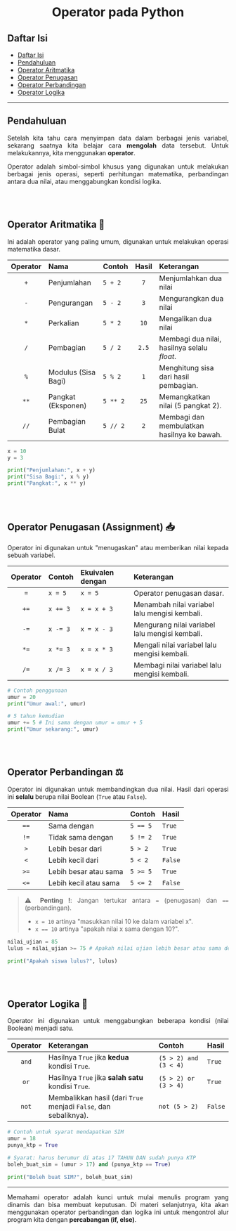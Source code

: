 
<div align="center">
 
 # Operator pada Python
 
</div>

<div align="justify">

<a id="1"><h2>Daftar Isi</h2></a>
* [Daftar Isi](#1)
* [Pendahuluan](#pendahuluan)
* [Operator Aritmatika](#2)
* [Operator Penugasan](#3)
* [Operator Perbandingan](#4)
* [Operator Logika](#5)


---
<a id="pendahuluan"><h2> Pendahuluan </h2></a>

Setelah kita tahu cara menyimpan data dalam berbagai jenis variabel, sekarang saatnya kita belajar cara **mengolah** data tersebut. Untuk melakukannya, kita menggunakan **operator**.

Operator adalah simbol-simbol khusus yang digunakan untuk melakukan berbagai jenis operasi, seperti perhitungan matematika, perbandingan antara dua nilai, atau menggabungkan kondisi logika.

<br>
<br>

<a id="2"><h2>Operator Aritmatika 🧮</h2></a> 


Ini adalah operator yang paling umum, digunakan untuk melakukan operasi matematika dasar.


| Operator | Nama                 | Contoh      | Hasil | Keterangan                                     |
|:--------:|:---------------------|:------------|:-----:|:-----------------------------------------------|
| `+`      | Penjumlahan          | `5 + 2`     | `7`   | Menjumlahkan dua nilai                         |
| `-`      | Pengurangan          | `5 - 2`     | `3`   | Mengurangkan dua nilai                         |
| `*`      | Perkalian            | `5 * 2`     | `10`  | Mengalikan dua nilai                           |
| `/`      | Pembagian            | `5 / 2`     | `2.5` | Membagi dua nilai, hasilnya selalu _float_.    |
| `%`      | Modulus (Sisa Bagi)  | `5 % 2`     | `1`   | Menghitung sisa dari hasil pembagian.          |
| `**`     | Pangkat (Eksponen)   | `5 ** 2`    | `25`  | Memangkatkan nilai (5 pangkat 2).              |
| `//`     | Pembagian Bulat      | `5 // 2`    | `2`   | Membagi dan membulatkan hasilnya ke bawah.     |

```python
x = 10
y = 3

print("Penjumlahan:", x + y)
print("Sisa Bagi:", x % y)
print("Pangkat:", x ** y)
````
<br>
<br>
<a id="3"> <h2>Operator Penugasan (Assignment) 📥 </h2> </a>

 
Operator ini digunakan untuk "menugaskan" atau memberikan nilai kepada sebuah variabel.
 

| Operator | Contoh        | Ekuivalen dengan | Keterangan                                         |
|:--------:|:--------------|:-----------------|:---------------------------------------------------|
| `=`      | `x = 5`       | `x = 5`          | Operator penugasan dasar.                          |
| `+=`     | `x += 3`      | `x = x + 3`      | Menambah nilai variabel lalu mengisi kembali.      |
| `-=`     | `x -= 3`      | `x = x - 3`      | Mengurang nilai variabel lalu mengisi kembali.     |
| `*=`     | `x *= 3`      | `x = x * 3`      | Mengali nilai variabel lalu mengisi kembali.       |
| `/=`     | `x /= 3`      | `x = x / 3`      | Membagi nilai variabel lalu mengisi kembali.       |

```python
# Contoh penggunaan
umur = 20
print("Umur awal:", umur)

# 5 tahun kemudian
umur += 5 # Ini sama dengan umur = umur + 5
print("Umur sekarang:", umur)
```
<br>
<br>
<a id="4"><h2>Operator Perbandingan ⚖️</h2></a>

 
Operator ini digunakan untuk membandingkan dua nilai. Hasil dari operasi ini **selalu** berupa nilai Boolean (`True` atau `False`).


| Operator | Nama                  | Contoh       | Hasil   |
|:--------:|:----------------------|:-------------|:--------|
| `==`     | Sama dengan           | `5 == 5`     | `True`  |
| `!=`     | Tidak sama dengan     | `5 != 2`     | `True`  |
| `>`      | Lebih besar dari      | `5 > 2`      | `True`  |
| `<`      | Lebih kecil dari      | `5 < 2`      | `False` |
| `>=`     | Lebih besar atau sama | `5 >= 5`     | `True`  |
| `<=`     | Lebih kecil atau sama | `5 <= 2`     | `False` |

> ⚠️ **Penting !**: Jangan tertukar antara `=` (penugasan) dan `==` (perbandingan).
>
>   * `x = 10` artinya "masukkan nilai 10 ke dalam variabel x".
>   * `x == 10` artinya "apakah nilai x sama dengan 10?".

```python
nilai_ujian = 85
lulus = nilai_ujian >= 75 # Apakah nilai ujian lebih besar atau sama dengan 75?

print("Apakah siswa lulus?", lulus)
```
<br>
<br>
<a id="5"><h2>Operator Logika 🧠 </h2></a>

 
Operator ini digunakan untuk menggabungkan beberapa kondisi (nilai Boolean) menjadi satu.


| Operator | Keterangan                                             | Contoh                             | Hasil   |
|:--------:|:-------------------------------------------------------|:-----------------------------------|:--------|
| `and`    | Hasilnya `True` jika **kedua** kondisi `True`.         | `(5 > 2) and (3 < 4)`              | `True`  |
| `or`     | Hasilnya `True` jika **salah satu** kondisi `True`.    | `(5 > 2) or (3 > 4)`               | `True`  |
| `not`    | Membalikkan hasil (dari `True` menjadi `False`, dan sebaliknya). | `not (5 > 2)`                  | `False` |

```python
# Contoh untuk syarat mendapatkan SIM
umur = 18
punya_ktp = True

# Syarat: harus berumur di atas 17 TAHUN DAN sudah punya KTP
boleh_buat_sim = (umur > 17) and (punya_ktp == True)

print("Boleh buat SIM?", boleh_buat_sim)
```

-----

 
Memahami operator adalah kunci untuk mulai menulis program yang dinamis dan bisa membuat keputusan. Di materi selanjutnya, kita akan menggunakan operator perbandingan dan logika ini untuk mengontrol alur program kita dengan **percabangan (if, else)**.
 </div >
